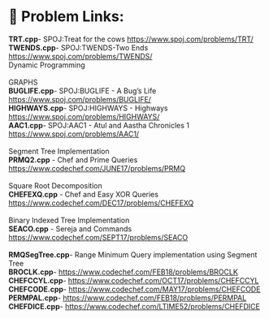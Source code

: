 # 🎃 Problem Links:
<b>TRT.cpp</b>- SPOJ:Treat for the cows https://www.spoj.com/problems/TRT/ <br>
<b>TWENDS.cpp</b>- SPOJ:TWENDS-Two Ends https://www.spoj.com/problems/TWENDS/ <br>
Dynamic Programming <br>
<br> GRAPHS
<br><b>BUGLIFE.cpp</b>- SPOJ:BUGLIFE - A Bug’s Life https://www.spoj.com/problems/BUGLIFE/
<br><b>HIGHWAYS.cpp</b>- SPOJ:HIGHWAYS - Highways https://www.spoj.com/problems/HIGHWAYS/
<br><b>AAC1.cpp</b>- SPOJ:AAC1 - Atul and Aastha Chronicles 1 https://www.spoj.com/problems/AAC1/
<br><br>Segment Tree Implementation
<br><b>PRMQ2.cpp</b> - Chef and Prime Queries https://www.codechef.com/JUNE17/problems/PRMQ
<br><br>Square Root Decomposition
<br><b>CHEFEXQ.cpp</b> - Chef and Easy XOR Queries https://www.codechef.com/DEC17/problems/CHEFEXQ
<br><br>Binary Indexed Tree Implementation
<br><b>SEACO.cpp</b> - Sereja and Commands https://www.codechef.com/SEPT17/problems/SEACO
<br><br><b>RMQSegTree.cpp</b>- Range Minimum Query implementation using Segment Tree
<br><b>BROCLK.cpp</b>-  https://www.codechef.com/FEB18/problems/BROCLK 
<br><b>CHEFCCYL.cpp</b>-  https://www.codechef.com/OCT17/problems/CHEFCCYL
<br><b>CHEFCODE.cpp</b>-  https://www.codechef.com/MAY17/problems/CHEFCODE 
<br><b>PERMPAL.cpp</b>-  https://www.codechef.com/FEB18/problems/PERMPAL
<br><b>CHEFDICE.cpp</b>-  https://www.codechef.com/LTIME52/problems/CHEFDICE

